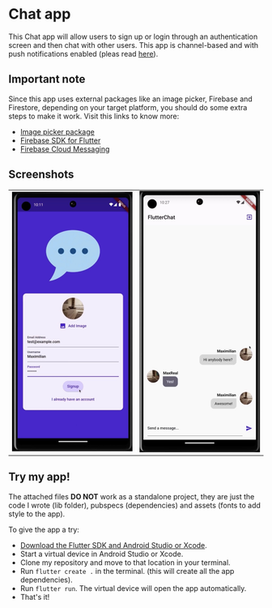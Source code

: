 # Chat app

This Chat app will allow users to sign up or login through an authentication screen and then chat with other users. This app is channel-based and with push notifications enabled (pleas read [here]()).
## Important note

Since this app uses external packages like an image picker, Firebase and Firestore, depending on your target platform, you should do some extra steps to make it work. Visit this links to know more:
- [Image picker package](https://pub.dev/packages/image_picker#ios)
- [Firebase SDK for Flutter](https://firebase.google.com/docs/flutter/setup?platform=ios)
- [Firebase Cloud Messaging](https://firebase.google.com/docs/cloud-messaging/flutter/client)

## Screenshots

<table>
    <tr>
        <td>
            <img src="/assets/images/auth_screen.jpg" width="300">
        </td>
        <td>
            <img src="/assets/images/chat_screen.jpg" width="300">
        </td>
    </tr>
</table>

## Try my app!

The attached files **DO NOT** work as a standalone project, they are just the code I wrote (lib folder), pubspecs (dependencies) and assets (fonts to add style to the app).  

To give the app a try:
-  [Download the Flutter SDK and Android Studio or Xcode](https://docs.flutter.dev/get-started/install).
-  Start a virtual device in Android Studio or Xcode.
-  Clone my repository and move to that location in your terminal.
-  Run `flutter create .` in the terminal. (this will create all the app dependencies).
-  Run `flutter run`. The virtual device will open the app automatically.
-  That's it!